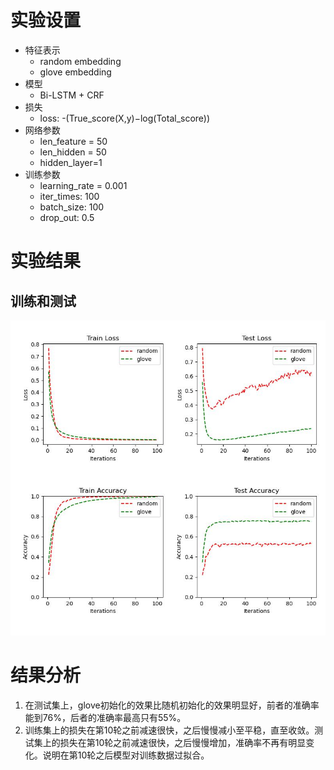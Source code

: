 # 实验设置
* 特征表示
    * random embedding
    * glove embedding
* 模型
    * Bi-LSTM + CRF 
* 损失
    * loss: -(True_score(X,y)−log(Total_score))
* 网络参数
    * len_feature = 50
    * len_hidden = 50
    * hidden_layer=1
* 训练参数
    * learning_rate = 0.001
    * iter_times: 100
    * batch_size: 100
    * drop_out: 0.5
# 实验结果
## 训练和测试
![train and test](./main_plot.jpg)
# 结果分析
1. 在测试集上，glove初始化的效果比随机初始化的效果明显好，前者的准确率能到76%，后者的准确率最高只有55%。
2. 训练集上的损失在第10轮之前减速很快，之后慢慢减小至平稳，直至收敛。测试集上的损失在第10轮之前减速很快，之后慢慢增加，准确率不再有明显变化。说明在第10轮之后模型对训练数据过拟合。
